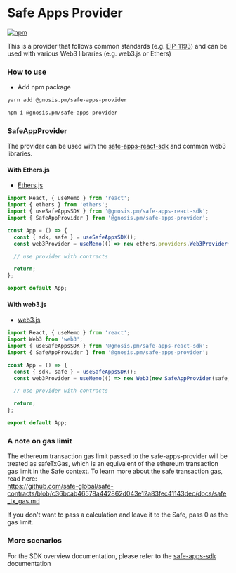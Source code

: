 # Safe Apps Provider

[![npm](https://img.shields.io/npm/v/@gnosis.pm/safe-apps-provider)](https://www.npmjs.com/package/@gnosis.pm/safe-apps-provider)

This is a provider that follows common standards (e.g. [EIP-1193](https://eips.ethereum.org/EIPS/eip-1193)) and can be used with various Web3 libraries (e.g. web3.js or Ethers)

### How to use

- Add npm package

```bash
yarn add @gnosis.pm/safe-apps-provider

npm i @gnosis.pm/safe-apps-provider
```

### SafeAppProvider

The provider can be used with the [safe-apps-react-sdk](https://github.com/safe-global/safe-apps-sdk/tree/main/packages/safe-apps-react-sdk) and common web3 libraries.

#### With Ethers.js

- [Ethers.js](https://docs.ethers.io/v5/api/providers/other/#Web3Provider)

```js
import React, { useMemo } from 'react';
import { ethers } from 'ethers';
import { useSafeAppsSDK } from '@gnosis.pm/safe-apps-react-sdk';
import { SafeAppProvider } from '@gnosis.pm/safe-apps-provider';

const App = () => {
  const { sdk, safe } = useSafeAppsSDK();
  const web3Provider = useMemo(() => new ethers.providers.Web3Provider(new SafeAppProvider(safe, sdk)), [sdk, safe]);

  // use provider with contracts

  return;
};

export default App;
```

#### With web3.js

- [web3.js](https://web3js.readthedocs.io/en/v1.5.2/web3.html)

```js
import React, { useMemo } from 'react';
import Web3 from 'web3';
import { useSafeAppsSDK } from '@gnosis.pm/safe-apps-react-sdk';
import { SafeAppProvider } from '@gnosis.pm/safe-apps-provider';

const App = () => {
  const { sdk, safe } = useSafeAppsSDK();
  const web3Provider = useMemo(() => new Web3(new SafeAppProvider(safe, sdk)), [sdk, safe]);

  // use provider with contracts

  return;
};

export default App;
```

### A note on gas limit
The ethereum transaction gas limit passed to the safe-apps-provider will be treated as safeTxGas, which is an equivalent of the ethereum transaction gas limit in the Safe context. To learn more about the safe transaction gas, read here:  
https://github.com/safe-global/safe-contracts/blob/c36bcab46578a442862d043e12a83fec41143dec/docs/safe_tx_gas.md  

If you don't want to pass a calculation and leave it to the Safe, pass 0 as the gas limit.

### More scenarios

For the SDK overview documentation, please refer to the [safe-apps-sdk](https://github.com/safe-global/safe-apps-sdk/) documentation
